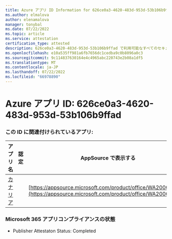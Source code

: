 ```yaml
---
title: Azure アプリ ID Information for 626ce0a3-4620-483d-953d-53b106b9ffad
ms.author: elmalova
author: elenamalova
manager: tonybal
ms.date: 07/22/2022
ms.topic: article
ms.service: attestation
certification_type: attested
description: 626ce0a3-4620-483d-953d-53b106b9ffad で利用可能なすべてのセキュリティとコンプライアンス情報。
ms.openlocfilehash: e10a535ff981a6fb7656dc1cedba9c0b8096a0c3
ms.sourcegitcommit: 9c114837630164e4c4965abc220743e2b08a1df5
ms.translationtype: MT
ms.contentlocale: ja-JP
ms.lasthandoff: 07/22/2022
ms.locfileid: "66978890"
---
```

# <a name="azure-app-id-626ce0a3-4620-483d-953d-53b106b9ffad"></a>Azure アプリ ID: 626ce0a3-4620-483d-953d-53b106b9ffad


### <a name="apps-associated-with-this-id"></a>この ID に関連付けられているアプリ:
| **アプリ名** | **認定** | **AppSource で表示する** |
|--------------|---------------|-----------------------|
| [カナリア](../forward/WA200003193.md) |  | [https://appsource.microsoft.com/product/office/WA200003193](https://appsource.microsoft.com/product/office/WA200003193) |

### <a name="microsoft-365-app-compliance-status"></a>Microsoft 365 アプリコンプライアンスの状態
- Publisher Attestaton Status: Completed
